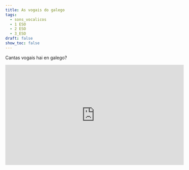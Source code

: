 ```yaml
---
title: As vogais do galego
tags:
  - sons_vocalicos
  - 1 ESO
  - 2 ESO
  - 3_ESO
draft: false
show_toc: false
---
```

Cantas vogais hai en galego?

<iframe width="560" height="315" src="https://www.youtube.com/embed/hErJRG-u0jY?si=s2wNr-HjIcKJP1qS" title="YouTube video player" frameborder="0" allow="accelerometer; autoplay; clipboard-write; encrypted-media; gyroscope; picture-in-picture; web-share" allowfullscreen></iframe>